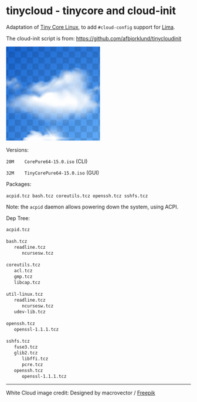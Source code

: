 # tinycloud - tinycore and cloud-init

Adaptation of [Tiny Core Linux](http://tinycorelinux.net/), to add `#cloud-config` support for [Lima](https://lima-vm.io/).

The cloud-init script is from: <https://github.com/afbjorklund/tinycloudinit>

![white cloud](assets/cloud.png)

Versions:

`20M	CorePure64-15.0.iso` (CLI)

`32M	TinyCorePure64-15.0.iso` (GUI)

Packages:

`acpid.tcz bash.tcz coreutils.tcz openssh.tcz sshfs.tcz`

Note: the `acpid` daemon allows powering down the system, using ACPI.

Dep Tree:

```
acpid.tcz

bash.tcz
   readline.tcz
      ncursesw.tcz

coreutils.tcz
   acl.tcz
   gmp.tcz
   libcap.tcz

util-linux.tcz
   readline.tcz
      ncursesw.tcz
   udev-lib.tcz

openssh.tcz
   openssl-1.1.1.tcz

sshfs.tcz
   fuse3.tcz
   glib2.tcz
      libffi.tcz
      pcre.tcz
   openssh.tcz
      openssl-1.1.1.tcz
```

---

White Cloud image credit: Designed by macrovector / [Freepik](http://www.freepik.com)
